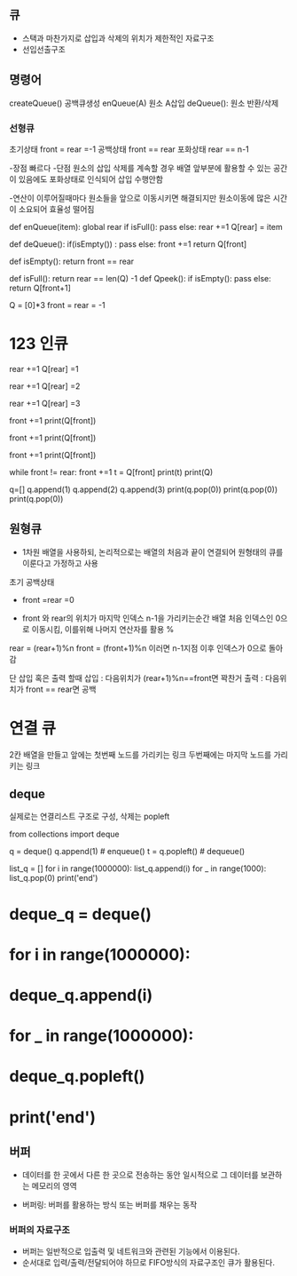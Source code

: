 ## 큐
- 스택과 마찬가지로 삽입과 삭제의 위치가 제한적인 자료구조
- 선입선출구조

## 명령어
createQueue() 공백큐생성
enQueue(A) 원소 A삽입
deQueue(): 원소 반환/삭제

### 선형큐
초기상태 front = rear =-1
공백상태 front == rear
포화상태 rear == n-1

-장점 빠르다
-단점 원소의 삽입 삭제를 계속할 경우 배열 앞부분에 활용할 수 있는 공간이 있음에도 포화상태로 인식되어 삽입 수행안함

-연산이 이루어질때마다 원소들을 앞으로 이동시키면 해결되지만 원소이동에 많은 시간이 소요되어 효율성 떨어짐

def enQueue(item):
    global rear
    if isFull(): 
        pass
    else:
        rear +=1
        Q[rear] = item

def deQueue():
    if(isEmpty()) :
        pass
    else:
        front +=1
        return Q[front]
    
def isEmpty():
    return front == rear

def isFull():
    return rear == len(Q) -1
def Qpeek():
    if isEmpty():
        pass
    else:
        return Q[front+1]
    

Q = [0]*3
front = rear = -1

# 123 인큐
rear +=1
Q[rear] =1

rear +=1
Q[rear] =2

rear +=1
Q[rear] =3

front +=1
print(Q[front])

front +=1
print(Q[front])

front +=1
print(Q[front])

while front != rear:
    front +=1
    t = Q[front]
    print(t)
print(Q)

q=[]
q.append(1)
q.append(2)
q.append(3)
print(q.pop(0))
print(q.pop(0))
print(q.pop(0))
## 원형큐

- 1차원 배열을 사용하되, 논리적으로는 배열의 처음과 끝이 연결되어 원형태의 큐를 이룬다고 가정하고 사용

초기 공백상태
- front =rear =0

- front 와 rear의 위치가 마지막 인덱스 n-1을 가리키는순간 배열 처음 인덱스인 0으로 이동시킴, 이를위해 나머지 연산자를 활용 %

rear = (rear+1)%n
front = (front+1)%n
이러면 n-1지점 이후 인덱스가 0으로 돌아감

단 삽입 혹은 출력 할때 
삽입 : 다음위치가 (rear+1)%n==front면 꽉찬거
출력 : 다음위치가 front == rear면 공백

# 연결 큐
2칸 배열을 만들고
앞에는 첫번째 노드를 가리키는 링크
두번째에는 마지막 노드를 가리키는 링크

## deque
실제로는 연결리스트 구조로 구성,
삭제는 popleft

from collections import deque

q = deque()
q.append(1)     # enqueue()
t = q.popleft() # dequeue()

list_q = []
for i in range(1000000):
    list_q.append(i)
for _ in range(1000):
    list_q.pop(0)
print('end')
# deque_q = deque()
# for i in range(1000000):
#     deque_q.append(i)
# for _ in range(1000000):
#     deque_q.popleft()
# print('end')

## 버퍼
- 데이터를 한 곳에서 다른 한 곳으로 전송하는 동안 일시적으로 그 데이터를 보관하는 메모리의 영역

- 버퍼링: 버퍼를 활용하는 방식 또는 버퍼를 채우는 동작

### 버퍼의 자료구조
- 버퍼는 일반적으로 입출력 및 네트워크와 관련된 기능에서 이용된다.
- 순서대로 입력/출력/전달되어야 하므로 FIFO방식의 자료구조인 큐가 활용된다.